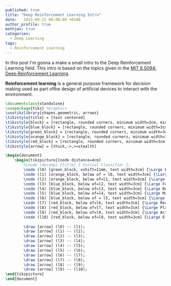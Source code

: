 ```yaml
---
published: true
title: "Deep Reinforcement Learning Intro"
date:   2015-09-21 00:00:00 +0100
author_profile: true
mathjax: true
categories:
  - Deep Learning
tags:
  - Reinforcement Learning
---
```


In this post I'm gonna a make a small intro to the Deep Reinforcement Learning field. This intro is based on the topics given in the [MIT 6.S094: Deep Reinforcement Learning](https://www.youtube.com/watch?v=MQ6pP65o7OM).

**Reinforcement learning** is a general purpose framework for decision making used as part ofthe design of artificial devices to interact with the environment.

```latex {cmd=true, hide=true}
\documentclass{standalone}
\usepackage{tikz} %Graphics
\usetikzlibrary{shapes.geometric, arrows}
\tikzstyle{title} = [text centered]
\tikzstyle{block} = [rectangle, rounded corners, minimum width=3cm, minimum height=1.5cm,text centered, draw=black, fill=blue!30]
\tikzstyle{blue_block} = [rectangle, rounded corners, minimum width=3cm, minimum height=1.5cm,text centered, draw=black, fill=blue!30]
\tikzstyle{green_block} = [rectangle, rounded corners, minimum width=3cm, minimum height=1cm,text centered, draw=black, fill=green!30]
\tikzstyle{orange_block} = [rectangle, rounded corners, minimum width=3cm, minimum height=1.5cm,text centered, draw=black, fill=orange!30]
\tikzstyle{red_block} = [rectangle, rounded corners, minimum width=3cm, minimum height=1.5cm,text centered, draw=black, fill=red!30]
\tikzstyle{arrow} = [thick,->,>=stealth]

\begin{document}
	\begin{tikzpicture}[node distance=4cm]
		%\node (decomp) [title] { Initial Classifier };
		\node (l0) [green_block, xshift=11mm, text width=3cm] {\Large Environment};			
		\node (l1) [orange_block, below of = l0, text width=3cm] {\Large Sensors};
		\node (l2) [orange_block, below of=l1, text width=3cm] {\Large Sensor Data};
		\node (l3) [blue_block, below of=l2, text width=3cm] {\Large Feature Extraction};
		\node (l4) [blue_block, below of=l3, text width=3cm] {\Large Representation Learning};
		\node (l5) [blue_block, below of=l4, text width=3cm] {\Large Machine Learning};			
		\node (l6) [blue_block, below of = l5, text width=3cm] {\Large Knowledge};
		\node (l7) [red_block, below of=l6, text width=3cm] {\Large Reasoning};
		\node (l8) [red_block, below of=l7, text width=3cm] {\Large Planning};
		\node (l9) [red_block, below of=l8, text width=3cm] {\Large Action};
		\node (l10) [red_block, below of=l9, text width=3cm] {\Large Effector};
				
		\draw [arrow] (l0) -- (l1);		
		\draw [arrow] (l1) -- (l2);
		\draw [arrow] (l2) -- (l3);
		\draw [arrow] (l3) -- (l4);		
		\draw [arrow] (l4) -- (l5);		
		\draw [arrow] (l5) -- (l6);
		\draw [arrow] (l6) -- (l7);
		\draw [arrow] (l7) -- (l8);		
		\draw [arrow] (l8) -- (l9);		
		\draw [arrow] (l9) -- (l10);
\end{tikzpicture}
\end{document}
```
